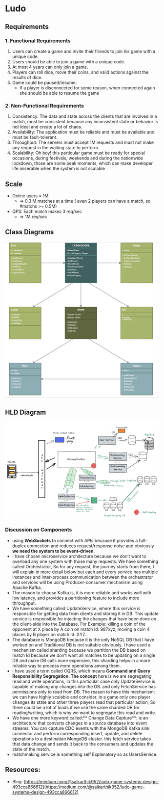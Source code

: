 # Ludo

## Requirements

### 1. Functional Requirements

1. Users can create a game and invite their friends to join his game with a unique code.
2. Users should be able to join a game with a unique code.
3. At most 4 years can only join a game.
4. Players can roll dice, move their coins, and valid actions against the results of dice.
5. Game could be paused/resume.&#x20;
   * If a player is disconnected for some reason, when connected again she should be able to resume the game

### 2. Non-Functional Requirements

1. Consistency: The data and state across the clients that are involved in a match, must be consistent because any inconsistent state or behavior is not ideal and create a lot of chaos.
2. Availability: The application must be reliable and must be available and must be fault-tolerant.
3. Throughput: The servers must accept 1M requests and must not make any request in the waiting state to perform.
4. Scalability: Oh boy! this particular game must be ready for special occasions, during festivals, weekends and during the nationwide lockdown, those are some peak moments, which can make developer life miserable when the system is not scalable

## Scale

* Online users = 1M
  * \=> 0.3 M matches at a time ( even 2 players can have a match, so #matchs >= 0.5M)
* QPS: Each match makes 3 req/sec
  * \=> 1M req/sec

## Class Diagrams

![](<../../.gitbook/assets/Screenshot 2021-10-22 at 12.22.30 PM.png>)

## HLD Diagram

![](<../../.gitbook/assets/Screenshot 2021-10-22 at 12.30.52 PM.png>)

### Discussion on Components

* using **WebSockets** to connect with APIs because it provides a full-duplex connection and reduces request/response noise and obviously **we need the system to be event-driven**.
* I have chosen microservice architecture because we don’t want to overload any one system with those many requests. We have something called Orchestrator, So for any request, the journey starts from there, I will explain in more detail below but each and every service has multiple instances and inter-process communication between the orchestrator and services will be using Producer-consumer mechanism using Apache Kafka.
* The reason to choose Kafka is, it is more reliable and works well with low latency, and provides a partitioning feature to include more throughput.
* We have something called UpdateService, where this service is responsible for getting data from clients and storing it in DB. This update service is responsible for injecting the changes that have been done on the client-side into the Database. For Example: killing a coin of the opponent at X place by A coin on match Id: 987xyz, moving a coin 4 places by B player on match Id: XYZ.
* The database is MongoDB because it is the only NoSQL DB that I have worked on and Traditional DB is not suitable obviously. I have used a mechanism called sharding because we partition the DB based on match Id because we don’t want all matches to be updating on a single DB and make DB calls more expensive, this sharding helps in a more reliable way to process more operations among them.
* I have used a term called CQRS, which means **Command and Query Responsibility Segregation. The concept** here is we are segregating read and write operations, In this particular case only UpdateService is capable of making any changes into the DB. and only FetchService has permissions only to read from DB. The reason to have this mechanism: we can have highly scalable and consider, in a game only one player changes its state and other three players read that particular action, So there could be a lot of loads if we use the same sharded DB for reading/writing, which is why we want to segregate this read and write.
* We have one more keyword called:** Change Data Capture**: is an architecture that converts changes in a source database into event streams. You can capture CDC events with the MongoDB Kafka sink connector and perform corresponding insert, update, and delete operations to a destination MongoDB cluster. this fetch service takes that data change and sends it back to the consumers and updates the state of the match.
* matchmaking service is something self Explanatory so as UsersService.





## Resources:

* Blog: [https://medium.com/@saikarthik952/ludo-game-systems-design-493cca866612](https://medium.com/@saikarthik952/ludo-game-systems-design-493cca866612)
